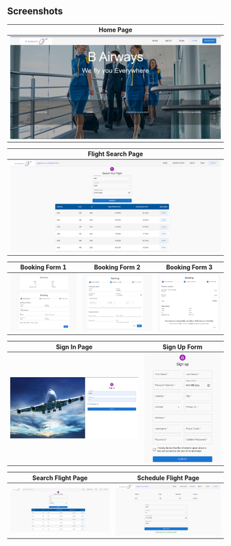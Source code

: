 ## Screenshots

| **Home Page**                                            |
| -------------------------------------------------------- |
| ![Home Page](./Homepage.png)                             |

| **Flight Search Page**                                   |
| -------------------------------------------------------- |
|![Flight Search Page](./Search_Flight.png)                |

| **Booking Form 1**                               | **Booking Form 2**                            |**Booking Form 3**                       |
| ------------------------------------------------ | -------------------------------------------   | --------------------------------------- |
| ![Booking Page](./Booking_page_1.png)            | ![Booking Page](./Booking_page_2.png)         | ![Booking Page](./Booking_page_3.png)   |

| **Sign In Page**                                           |**Sign Up Form**                                                               |
| --------------------------------------------------------   | --------------------------------------------------------                      |
| ![Sign In Page](./SignIn_page.png)                         |   ![Sign Up Form](./SignUp_Form.png)                                          | 

| **Search Flight Page**                                     |**Schedule Flight Page**                                                       |
| --------------------------------------------------------   | --------------------------------------------------------                      |
| ![Sign In Page](./Search_Flight.png)                       |   ![Sign Up Form](./Shedule_Flight_page.png)                                  | 

